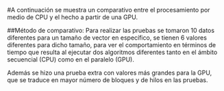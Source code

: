 #A continuación se muestra un comparativo entre el procesamiento por medio de CPU y el hecho a partir de una GPU.

##Método de comparativo:
Para realizar las pruebas se tomaron 10 datos diferentes para un tamaño de vector en específico, se tienen 6 valores diferentes para dicho tamaño, para ver el comportamiento en términos de tiempo que resulta al ejecutar dos algoritmos diferentes tanto en el ámbito secuencial (CPU) como en el paralelo (GPU).

Además se hizo una prueba extra con valores más grandes para la GPU, que se traduce en mayor número de bloques y de hilos en las pruebas.

